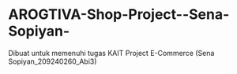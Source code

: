 # AROGTIVA-Shop-Project--Sena-Sopiyan-
Dibuat untuk memenuhi tugas KAIT Project E-Commerce  (Sena Sopiyan_209240260_Abi3)
